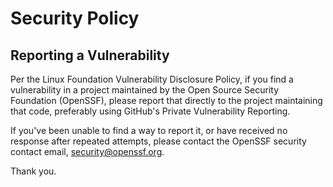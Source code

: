 # Security Policy

## Reporting a Vulnerability

Per the Linux Foundation Vulnerability Disclosure Policy, if you find a
vulnerability in a project maintained by the Open Source Security Foundation
(OpenSSF), please report that directly to the project maintaining that code,
preferably using GitHub's Private Vulnerability Reporting.

If you've been unable to find a way to report it, or have received no response
after repeated attempts, please contact the OpenSSF security contact email,
security@openssf.org.

Thank you.

